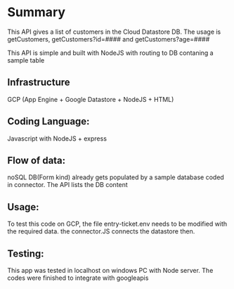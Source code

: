 # Summary
This API gives a list of customers in the Cloud Datastore DB. The usage is getCustomers, getCustomers?id=#### and getCustomers?age=####

This API is simple and built with NodeJS with routing to DB contaning a sample table

## Infrastructure
GCP (App Engine + Google Datastore + NodeJS + HTML)

## Coding Language: 
Javascript with NodeJS + express

## Flow of data:
noSQL DB(Form kind) already gets populated by a sample database coded in connector. The API lists the DB content

## Usage:
To test this code on GCP, the file entry-ticket.env needs to be modified with the required data. the connector.JS connects the datastore then. 

## Testing:
This app was tested in localhost on windows PC with Node server. The codes were finished to integrate with googleapis
